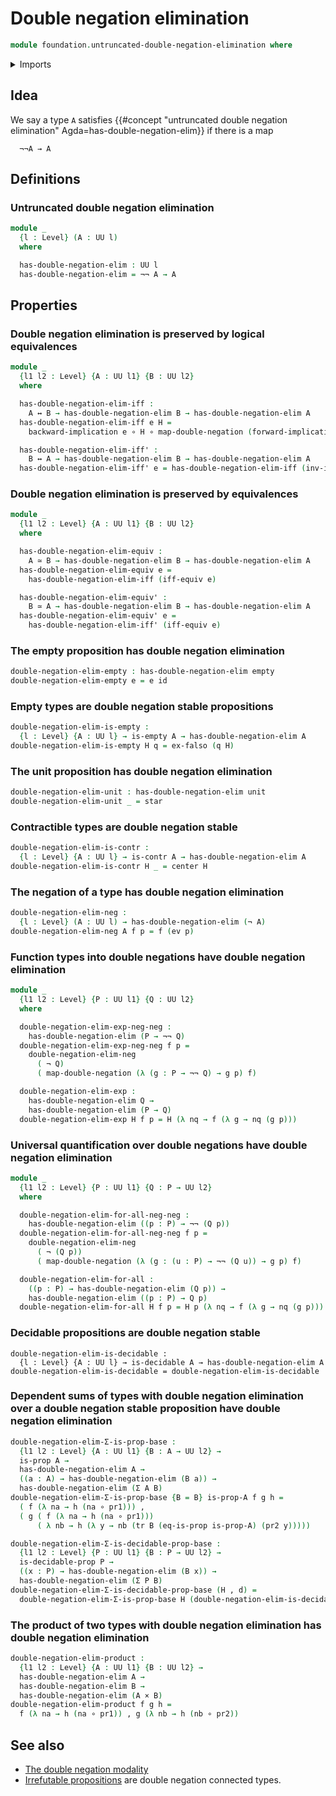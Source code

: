 # Double negation elimination

```agda
module foundation.untruncated-double-negation-elimination where
```

<details><summary>Imports</summary>

```agda
open import foundation.cartesian-product-types
open import foundation.decidable-propositions
open import foundation.decidable-types
open import foundation.dependent-pair-types
open import foundation.double-negation
open import foundation.empty-types
open import foundation.evaluation-functions
open import foundation.logical-equivalences
open import foundation.negation
open import foundation.transport-along-identifications
open import foundation.unit-type
open import foundation.universe-levels

open import foundation-core.contractible-types
open import foundation-core.equivalences
open import foundation-core.function-types
open import foundation-core.propositions
```

</details>

## Idea

We say a type `A` satisfies
{{#concept "untruncated double negation elimination" Agda=has-double-negation-elim}}
if there is a map

```text
  ¬¬A → A
```

## Definitions

### Untruncated double negation elimination

```agda
module _
  {l : Level} (A : UU l)
  where

  has-double-negation-elim : UU l
  has-double-negation-elim = ¬¬ A → A
```

## Properties

### Double negation elimination is preserved by logical equivalences

```agda
module _
  {l1 l2 : Level} {A : UU l1} {B : UU l2}
  where

  has-double-negation-elim-iff :
    A ↔ B → has-double-negation-elim B → has-double-negation-elim A
  has-double-negation-elim-iff e H =
    backward-implication e ∘ H ∘ map-double-negation (forward-implication e)

  has-double-negation-elim-iff' :
    B ↔ A → has-double-negation-elim B → has-double-negation-elim A
  has-double-negation-elim-iff' e = has-double-negation-elim-iff (inv-iff e)
```

### Double negation elimination is preserved by equivalences

```agda
module _
  {l1 l2 : Level} {A : UU l1} {B : UU l2}
  where

  has-double-negation-elim-equiv :
    A ≃ B → has-double-negation-elim B → has-double-negation-elim A
  has-double-negation-elim-equiv e =
    has-double-negation-elim-iff (iff-equiv e)

  has-double-negation-elim-equiv' :
    B ≃ A → has-double-negation-elim B → has-double-negation-elim A
  has-double-negation-elim-equiv' e =
    has-double-negation-elim-iff' (iff-equiv e)
```

### The empty proposition has double negation elimination

```agda
double-negation-elim-empty : has-double-negation-elim empty
double-negation-elim-empty e = e id
```

### Empty types are double negation stable propositions

```agda
double-negation-elim-is-empty :
  {l : Level} {A : UU l} → is-empty A → has-double-negation-elim A
double-negation-elim-is-empty H q = ex-falso (q H)
```

### The unit proposition has double negation elimination

```agda
double-negation-elim-unit : has-double-negation-elim unit
double-negation-elim-unit _ = star
```

### Contractible types are double negation stable

```agda
double-negation-elim-is-contr :
  {l : Level} {A : UU l} → is-contr A → has-double-negation-elim A
double-negation-elim-is-contr H _ = center H
```

### The negation of a type has double negation elimination

```agda
double-negation-elim-neg :
  {l : Level} (A : UU l) → has-double-negation-elim (¬ A)
double-negation-elim-neg A f p = f (ev p)
```

### Function types into double negations have double negation elimination

```agda
module _
  {l1 l2 : Level} {P : UU l1} {Q : UU l2}
  where

  double-negation-elim-exp-neg-neg :
    has-double-negation-elim (P → ¬¬ Q)
  double-negation-elim-exp-neg-neg f p =
    double-negation-elim-neg
      ( ¬ Q)
      ( map-double-negation (λ (g : P → ¬¬ Q) → g p) f)

  double-negation-elim-exp :
    has-double-negation-elim Q →
    has-double-negation-elim (P → Q)
  double-negation-elim-exp H f p = H (λ nq → f (λ g → nq (g p)))
```

### Universal quantification over double negations have double negation elimination

```agda
module _
  {l1 l2 : Level} {P : UU l1} {Q : P → UU l2}
  where

  double-negation-elim-for-all-neg-neg :
    has-double-negation-elim ((p : P) → ¬¬ (Q p))
  double-negation-elim-for-all-neg-neg f p =
    double-negation-elim-neg
      ( ¬ (Q p))
      ( map-double-negation (λ (g : (u : P) → ¬¬ (Q u)) → g p) f)

  double-negation-elim-for-all :
    ((p : P) → has-double-negation-elim (Q p)) →
    has-double-negation-elim ((p : P) → Q p)
  double-negation-elim-for-all H f p = H p (λ nq → f (λ g → nq (g p)))
```

### Decidable propositions are double negation stable

```text
double-negation-elim-is-decidable :
  {l : Level} {A : UU l} → is-decidable A → has-double-negation-elim A
double-negation-elim-is-decidable = double-negation-elim-is-decidable
```

### Dependent sums of types with double negation elimination over a double negation stable proposition have double negation elimination

```agda
double-negation-elim-Σ-is-prop-base :
  {l1 l2 : Level} {A : UU l1} {B : A → UU l2} →
  is-prop A →
  has-double-negation-elim A →
  ((a : A) → has-double-negation-elim (B a)) →
  has-double-negation-elim (Σ A B)
double-negation-elim-Σ-is-prop-base {B = B} is-prop-A f g h =
  ( f (λ na → h (na ∘ pr1))) ,
  ( g ( f (λ na → h (na ∘ pr1)))
      ( λ nb → h (λ y → nb (tr B (eq-is-prop is-prop-A) (pr2 y)))))

double-negation-elim-Σ-is-decidable-prop-base :
  {l1 l2 : Level} {P : UU l1} {B : P → UU l2} →
  is-decidable-prop P →
  ((x : P) → has-double-negation-elim (B x)) →
  has-double-negation-elim (Σ P B)
double-negation-elim-Σ-is-decidable-prop-base (H , d) =
  double-negation-elim-Σ-is-prop-base H (double-negation-elim-is-decidable d)
```

### The product of two types with double negation elimination has double negation elimination

```agda
double-negation-elim-product :
  {l1 l2 : Level} {A : UU l1} {B : UU l2} →
  has-double-negation-elim A →
  has-double-negation-elim B →
  has-double-negation-elim (A × B)
double-negation-elim-product f g h =
  f (λ na → h (na ∘ pr1)) , g (λ nb → h (nb ∘ pr2))
```

## See also

- [The double negation modality](foundation.double-negation-modality.md)
- [Irrefutable propositions](foundation.irrefutable-propositions.md) are double
  negation connected types.
